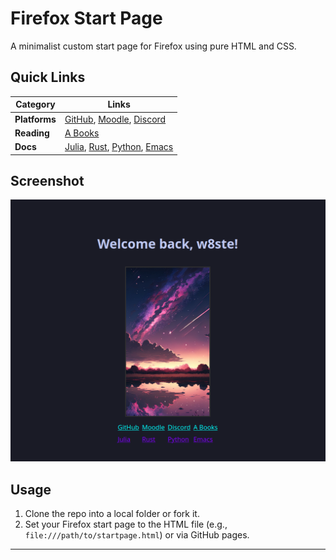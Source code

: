 # Firefox Start Page

A minimalist custom start page for Firefox using pure HTML and CSS.

## Quick Links

| Category       | Links |
|----------------|-------|
| **Platforms**  | [GitHub](https://github.com), [Moodle](https://richtigesmoodle.de), [Discord](https://discord.com/channels/@me) |
| **Reading**    | [A Books](https://theanarchistlibrary.org/special/index) |
| **Docs**       | [Julia](https://docs.julialang.org/en/v1/), [Rust](https://doc.rust-lang.org/std/index.html), [Python](https://www.python.org/doc/), [Emacs](https://www.gnu.org/software/emacs/) |

## Screenshot

![Start Page Screenshot](.screenshot/sc.png)

## Usage

1. Clone the repo into a local folder or fork it.
2. Set your Firefox start page to the HTML file (e.g., `file:///path/to/startpage.html`) or via GitHub pages.

---

